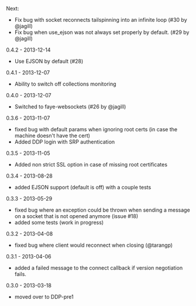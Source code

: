Next:

  - Fix bug with socket reconnects tailspinning into an infinite loop (#30 by @jagill)
  - Fix bug when use_ejson was not always set properly by default. (#29 by @jagill)

0.4.2 - 2013-12-14
  - Use EJSON by default (#28)

0.4.1 - 2013-12-07
  - Ability to switch off collections monitoring

0.4.0 - 2013-12-07
  - Switched to faye-websockets (#26 by @jagill)

0.3.6 - 2013-11-07
  - fixed bug with default params when ignoring root certs (in case the machine doesn't have the cert)
  - Added DDP login with SRP authentication

0.3.5 - 2013-11-05
 - Added non strict SSL option in case of missing root certificates

0.3.4 - 2013-08-28
 - added EJSON support (default is off) with a couple tests

0.3.3 - 2013-05-29
 - fixed bug where an exception could be thrown when sending a message on a socket that is not opened anymore (issue #18)
 - added some tests (work in progress)

0.3.2 - 2013-04-08
  - fixed bug where client would reconnect when closing (@tarangp)

0.3.1 - 2013-04-06
  - added a failed message to the connect callback if version negotiation fails.

0.3.0 - 2013-03-18
  - moved over to DDP-pre1
